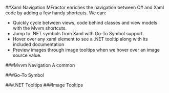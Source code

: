 ##Xaml Navigation
MFractor enriches the navigation between C# and Xaml code by adding a few handy shortcuts. We can:

 * Quickly cycle between views, code behind classes and view models with the Mvvm shortcuts.
 * Jump to .NET symbols from Xaml with Go-To Symbol support.
 * Hover over any xaml element to see a .NET tooltip along with its included documentation
 * Preview images through image tooltips when we hover over an image source value.

###Mvvm Navigation
A common

###Go-To Symbol


###.NET Tooltips
###Image Tooltips

